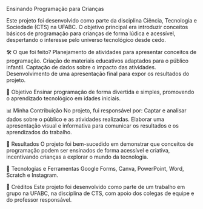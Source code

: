 Ensinando Programação para Crianças

Este projeto foi desenvolvido como parte da disciplina Ciência, Tecnologia e Sociedade (CTS) na UFABC. O objetivo principal era introduzir conceitos básicos de programação para crianças de forma lúdica e acessível, despertando o interesse pelo universo tecnológico desde cedo.

🛠️ O que foi feito?
Planejamento de atividades para apresentar conceitos de programação.
Criação de materiais educativos adaptados para o público infantil.
Captação de dados sobre o impacto das atividades.
Desenvolvimento de uma apresentação final para expor os resultados do projeto.

🎯 Objetivo
Ensinar programação de forma divertida e simples, promovendo o aprendizado tecnológico em idades iniciais.

📊 Minha Contribuição
No projeto, fui responsável por:
Captar e analisar dados sobre o público e as atividades realizadas.
Elaborar uma apresentação visual e informativa para comunicar os resultados e os aprendizados do trabalho.

📌 Resultados
O projeto foi bem-sucedido em demonstrar que conceitos de programação podem ser ensinados de forma acessível e criativa, incentivando crianças a explorar o mundo da tecnologia.

🚀 Tecnologias e Ferramentas
Google Forms, Canva, PowerPoint, Word, Scratch e Instagram.  

🤝 Créditos
Este projeto foi desenvolvido como parte de um trabalho em grupo na UFABC, na disciplina de CTS, com apoio dos colegas de equipe e do professor responsável.

